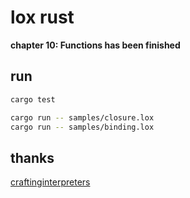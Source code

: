 # lox rust

**chapter 10: Functions has been finished**

## run
```bash
cargo test

cargo run -- samples/closure.lox
cargo run -- samples/binding.lox
```

## thanks

[craftinginterpreters](https://craftinginterpreters.com/)